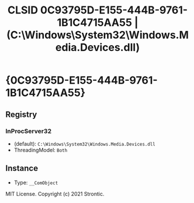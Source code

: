 ﻿---
title: "CLSID 0C93795D-E155-444B-9761-1B1C4715AA55 | (C:\\Windows\\System32\\Windows.Media.Devices.dll)"
excerpt: What is COM-Object CLSID 0C93795D-E155-444B-9761-1B1C4715AA55?
---

# {0C93795D-E155-444B-9761-1B1C4715AA55}


## Registry


### InProcServer32

* (default): `C:\Windows\System32\Windows.Media.Devices.dll`
* ThreadingModel: `Both`

## Instance

* Type: `__ComObject`

MIT License. Copyright (c) 2021 Strontic.


